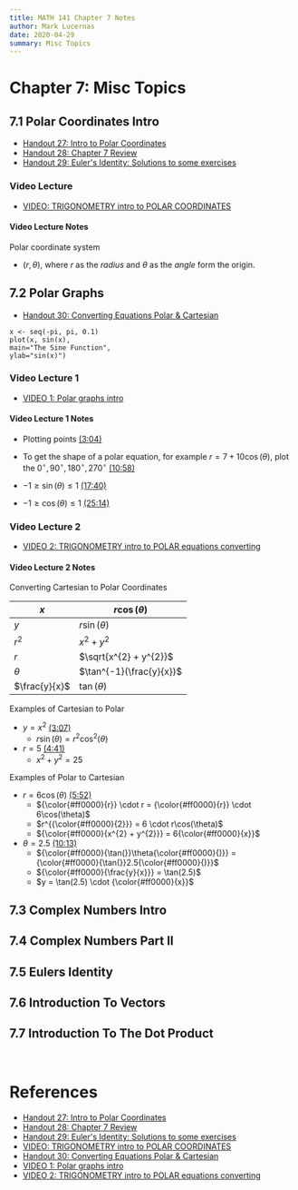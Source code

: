 ```yaml
---
title: MATH 141 Chapter 7 Notes
author: Mark Lucernas
date: 2020-04-29
summary: Misc Topics
---
```


# Chapter 7: Misc Topics

## 7.1 Polar Coordinates Intro

  - [Handout 27: Intro to Polar Coordinates](file:../../../../files/spring-2020/MATH-141/ch-7/ch-7_handout-27.pdf)
  - [Handout 28: Chapter 7 Review](file:../../../../files/spring-2020/MATH-141/ch-7/ch-7_handout-28.pdf)
  - [Handout 29: Euler's Identity: Solutions to some exercises](file:../../../../files/spring-2020/MATH-141/ch-7/ch-7_handout-29.pdf)

### Video Lecture

  - [VIDEO: TRIGONOMETRY intro to POLAR COORDINATES](https://www.youtube.com/watch?v=6RmC_k4xBSk)

#### Video Lecture Notes

Polar coordinate system

  - $(r, \theta)$, where $r$ as the _radius_ and $\theta$ as the _angle_ form
    the origin.


## 7.2 Polar Graphs

- [Handout 30: Converting Equations Polar & Cartesian](file:../../../../files/spring-2020/MATH-141/ch-7/ch-7_handout-30.pdf)

``` {.Rplot}
x <- seq(-pi, pi, 0.1)
plot(x, sin(x),
main="The Sine Function",
ylab="sin(x)")
```

### Video Lecture 1

  - [VIDEO 1: Polar graphs intro](https://www.youtube.com/watch?v=u_Y7V5CSCcc)

#### Video Lecture 1 Notes

  - Plotting points [(3:04)](https://www.youtube.com/watch?v=u_Y7V5CSCcc&t=184)

  - To get the shape of a polar equation, for example $r = 7 + 10\cos(\theta)$,
    plot the $0^{\circ}, 90^{\circ}, 180^{\circ}, 270^{\circ}$ [(10:58)](https://www.youtube.com/watch?v=u_Y7V5CSCcc&t=658)

  - $-1 \ge \sin(\theta) \le 1$ [(17:40)](https://www.youtube.com/watch?v=u_Y7V5CSCcc&t=1060)
  - $-1 \ge \cos(\theta) \le 1$ [(25:14)](https://www.youtube.com/watch?v=u_Y7V5CSCcc&t=1514)

### Video Lecture 2

  - [VIDEO 2: TRIGONOMETRY intro to POLAR equations converting](https://www.youtube.com/watch?v=eWFJo--R8w4)

#### Video Lecture 2 Notes

Converting Cartesian to Polar Coordinates

| $x$           | $r\cos(\theta)$          |
|---------------|--------------------------|
| $y$           | $r\sin(\theta)$          |
| $r^{2}$       | $x^{2} + y^{2}$          |
| $r$           | $\sqrt{x^{2} + y^{2}}$   |
| $\theta$      | $\tan^{-1}(\frac{y}{x})$ |
| $\frac{y}{x}$ | $\tan(\theta)$           |

Examples of Cartesian to Polar

  - $y = x^{2}$ [(3:07)](https://www.youtube.com/watch?v=eWFJo--R8w4&t=187)
    * $r\sin(\theta) = r^{2}\cos^{2}(\theta)$
  - $r = 5$ [(4:41)](https://www.youtube.com/watch?v=eWFJo--R8w4&t=281)
    * $x^{2} + y^{2} = 25$

Examples of Polar to Cartesian

  - $r = 6\cos(\theta)$ [(5:52)](https://www.youtube.com/watch?v=eWFJo--R8w4&t=352)
    * ${\color{#ff0000}{r}} \cdot r = {\color{#ff0000}{r}} \cdot 6\cos(\theta)$
    * $r^{{\color{#ff0000}{2}}} = 6 \cdot r\cos(\theta)$
    * ${\color{#ff0000}{x^{2} + y^{2}}} = 6{\color{#ff0000}{x}}$
  - $\theta = 2.5$ [(10:13)](https://www.youtube.com/watch?v=eWFJo--R8w4&t=613)
    * ${\color{#ff0000}{\tan(}}\theta{\color{#ff0000}{)}} = {\color{#ff0000}{\tan(}}2.5{\color{#ff0000}{)}}$
    * ${\color{#ff0000}{\frac{y}{x}}} = \tan(2.5)$
    * $y = \tan(2.5) \cdot {\color{#ff0000}{x}}$

## 7.3 Complex Numbers Intro

## 7.4 Complex Numbers Part II

## 7.5 Eulers Identity

## 7.6 Introduction To Vectors

## 7.7 Introduction To The Dot Product


<br>

# References

  - [Handout 27: Intro to Polar Coordinates](file:../../../../files/spring-2020/MATH-141/ch-7/ch-7_handout-27.pdf)
  - [Handout 28: Chapter 7 Review](file:../../../../files/spring-2020/MATH-141/ch-7/ch-7_handout-28.pdf)
  - [Handout 29: Euler's Identity: Solutions to some exercises](file:../../../../files/spring-2020/MATH-141/ch-7/ch-7_handout-29.pdf)
  - [VIDEO: TRIGONOMETRY intro to POLAR COORDINATES](https://www.youtube.com/watch?v=6RmC_k4xBSk)
  - [Handout 30: Converting Equations Polar & Cartesian](file:../../../../files/spring-2020/MATH-141/ch-7/ch-7_handout-30.pdf)
  - [VIDEO 1: Polar graphs intro](https://www.youtube.com/watch?v=u_Y7V5CSCcc)
  - [VIDEO 2: TRIGONOMETRY intro to POLAR equations converting](https://www.youtube.com/watch?v=eWFJo--R8w4)
